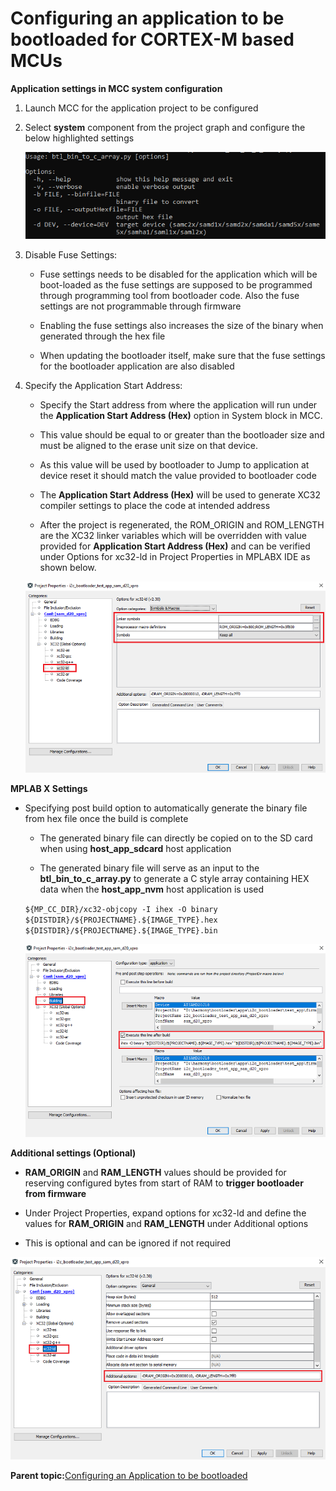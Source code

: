 # Configuring an application to be bootloaded for CORTEX-M based MCUs

**Application settings in MCC system configuration**

1.  Launch MCC for the application project to be configured

2.  Select **system** component from the project graph and configure the below highlighted settings

    ![application_config_mhc_setting](GUID-7846A7CA-15F6-4413-9D95-F8827965FC72-low.png)

3.  Disable Fuse Settings:

    -   Fuse settings needs to be disabled for the application which will be boot-loaded as the fuse settings are supposed to be programmed through programming tool from bootloader code. Also the fuse settings are not programmable through firmware

    -   Enabling the fuse settings also increases the size of the binary when generated through the hex file

    -   When updating the bootloader itself, make sure that the fuse settings for the bootloader application are also disabled

4.  Specify the Application Start Address:

    -   Specify the Start address from where the application will run under the **Application Start Address \(Hex\)** option in System block in MCC.

    -   This value should be equal to or greater than the bootloader size and must be aligned to the erase unit size on that device.

    -   As this value will be used by bootloader to Jump to application at device reset it should match the value provided to bootloader code

    -   The **Application Start Address \(Hex\)** will be used to generate XC32 compiler settings to place the code at intended address

    -   After the project is regenerated, the ROM\_ORIGIN and ROM\_LENGTH are the XC32 linker variables which will be overridden with value provided for **Application Start Address \(Hex\)** and can be verified under Options for xc32-ld in Project Properties in MPLABX IDE as shown below.

    ![application_config_xc32_ld_rom](GUID-C0AE6744-E371-4823-AB23-3A280C6664A7-low.png)


**MPLAB X Settings**

-   Specifying post build option to automatically generate the binary file from hex file once the build is complete

    -   The generated binary file can directly be copied on to the SD card when using **host\_app\_sdcard** host application

    -   The generated binary file will serve as an input to the **btl\_bin\_to\_c\_array.py** to generate a C style array containing HEX data when the **host\_app\_nvm** host application is used

    `${MP_CC_DIR}/xc32-objcopy -I ihex -O binary ${DISTDIR}/${PROJECTNAME}.${IMAGE_TYPE}.hex ${DISTDIR}/${PROJECTNAME}.${IMAGE_TYPE}.bin`

    ![application_config_post_build_script](GUID-53FEC6A3-9227-42FE-915F-8226CE629927-low.png)


**Additional settings \(Optional\)**

-   **RAM\_ORIGIN** and **RAM\_LENGTH** values should be provided for reserving configured bytes from start of RAM to **trigger bootloader from firmware**

-   Under Project Properties, expand options for xc32-ld and define the values for **RAM\_ORIGIN** and **RAM\_LENGTH** under Additional options

-   This is optional and can be ignored if not required


![application_config_xc32_ld_ram](GUID-74351836-BA22-4F4A-8AC3-C81121F641A3-low.png)

**Parent topic:**[Configuring an Application to be bootloaded](GUID-F0497E89-B5E4-418F-9091-8DFA676C8E8B.md)

